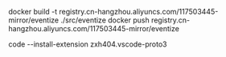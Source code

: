docker build -t registry.cn-hangzhou.aliyuncs.com/117503445-mirror/eventize ./src/eventize
docker push registry.cn-hangzhou.aliyuncs.com/117503445-mirror/eventize

code --install-extension zxh404.vscode-proto3